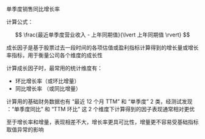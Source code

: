 单季度销售同比增长率

计算公式：

$$
\frac{最近单季度营业收入 - 上年同期值}{\lvert 上年同期值 \rvert}
$$


成长因子是基于股票过去一段时间的各项估值或盈利指标计算得到的增长量或增长率指标，用于衡量公司各个维度的成长性

计算成长因子时，最常用的统计维度有：

- 环比增长率（或环比增量）
- 同比增长率 （或同比增量）

计算用的基础财务数据也有 “最近 12 个月 TTM” 和 “单季度” 2 类，经测试发现 ：“单季度同比” 和 “TTM 环比” 这 2 个维度下计算得到的因子表现通常相对更优

至于增长率和增量，表现相差不大，增长率更具可比性，增量更不容易受基础指标取值异常的影响